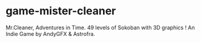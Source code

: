 # game-mister-cleaner
Mr.Cleaner, Adventures in Time. 49 levels of Sokoban with 3D graphics ! An Indie Game by AndyGFX &amp; Astrofra.
